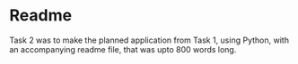 # Readme

Task 2 was to make the planned application from Task 1, using Python, with an accompanying readme file, that was upto 800 words long.
